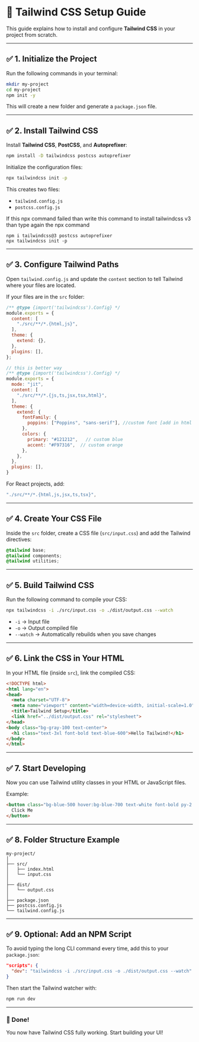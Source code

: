 # 📌 Tailwind CSS Setup Guide

This guide explains how to install and configure **Tailwind CSS** in your project from scratch.

---

## ✅ 1. Initialize the Project

Run the following commands in your terminal:

```bash
mkdir my-project
cd my-project
npm init -y
```

This will create a new folder and generate a `package.json` file.

---

## ✅ 2. Install Tailwind CSS

Install **Tailwind CSS**, **PostCSS**, and **Autoprefixer**:

```bash
npm install -D tailwindcss postcss autoprefixer
```

Initialize the configuration files:

```bash
npx tailwindcss init -p
```

This creates two files:

- `tailwind.config.js`
- `postcss.config.js`
  
If this npx command failed than write this command to install tailwindcss v3 than type again the npx command

```
npm i tailwindcss@3 postcss autoprefixer
npx tailwindcss init -p
```

---

## ✅ 3. Configure Tailwind Paths

Open `tailwind.config.js` and update the `content` section to tell Tailwind where your files are located.

If your files are in the `src` folder:

```js
/** @type {import('tailwindcss').Config} */
module.exports = {
  content: [
    "./src/**/*.{html,js}", 
  ],
  theme: {
    extend: {},
  },
  plugins: [],
};
```

```js
// this is better way
/** @type {import('tailwindcss').Config} */
module.exports = {
  mode: "jit",
  content: [
    "./src/**/*.{js,ts,jsx,tsx,html}",
  ],
  theme: {
    extend: {
      fontFamily: {
        poppins: ["Poppins", "sans-serif"], //custom font [add in html from google as well]
      },
      colors: {
        primary: "#121212",   // custom blue
        accent: "#F97316",  // custom orange
      },
    },
  },
  plugins: [],
}
```

For React projects, add:

```js
"./src/**/*.{html,js,jsx,ts,tsx}",
```

---

## ✅ 4. Create Your CSS File

Inside the `src` folder, create a CSS file (`src/input.css`) and add the Tailwind directives:

```css
@tailwind base;
@tailwind components;
@tailwind utilities;
```

---

## ✅ 5. Build Tailwind CSS

Run the following command to compile your CSS:

```bash
npx tailwindcss -i ./src/input.css -o ./dist/output.css --watch
```

- `-i` → Input file
- `-o` → Output compiled file
- `--watch` → Automatically rebuilds when you save changes

---

## ✅ 6. Link the CSS in Your HTML

In your HTML file (inside `src`), link the compiled CSS:

```html
<!DOCTYPE html>
<html lang="en">
<head>
  <meta charset="UTF-8">
  <meta name="viewport" content="width=device-width, initial-scale=1.0">
  <title>Tailwind Setup</title>
  <link href="../dist/output.css" rel="stylesheet">
</head>
<body class="bg-gray-100 text-center">
  <h1 class="text-3xl font-bold text-blue-600">Hello Tailwind!</h1>
</body>
</html>
```

---

## ✅ 7. Start Developing

Now you can use Tailwind utility classes in your HTML or JavaScript files.

Example:

```html
<button class="bg-blue-500 hover:bg-blue-700 text-white font-bold py-2 px-4 rounded">
  Click Me
</button>
```

---

## ✅ 8. Folder Structure Example

```
my-project/
│
├── src/
│   ├── index.html
│   └── input.css
│
├── dist/
│   └── output.css
│
├── package.json
├── postcss.config.js
└── tailwind.config.js
```

---

## ✅ 9. Optional: Add an NPM Script

To avoid typing the long CLI command every time, add this to your `package.json`:

```json
"scripts": {
  "dev": "tailwindcss -i ./src/input.css -o ./dist/output.css --watch"
}
```

Then start the Tailwind watcher with:

```bash
npm run dev
```

---

### 🎉 Done!

You now have Tailwind CSS fully working. Start building your UI!
